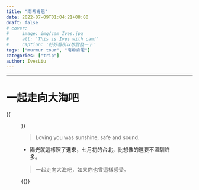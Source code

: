 ```yaml
---
title: "南希肯恩"
date: 2022-07-09T01:04:21+08:00
draft: false
# cover: 
#     image: img/cam_Ives.jpg
#     alt: 'This is Ives with cam!'
#     caption: '好好看所以想說發一下'
tags: ["murmur tour", "南希肯恩"]
categories: ["trip"]
author: IvesLiu
---
```

---
# 一起走向大海吧
<!-- ![Sunshine!](/img/cam_Ives.jpg#center) -->
{{<figure src="/img/cam_Ives.jpg" width="300">}}
<!-- ![demo](/img/cam_Ives.jpg) -->


<!--more-->
> Loving you was sunshine, safe and sound.

- 陽光就這樣照了進來，七月初的台北，比想像的還要不溫馴許多。
> 一起走向大海吧，如果你也曾這樣感受。

{{<youtube exVEN7hlqBg>}}
